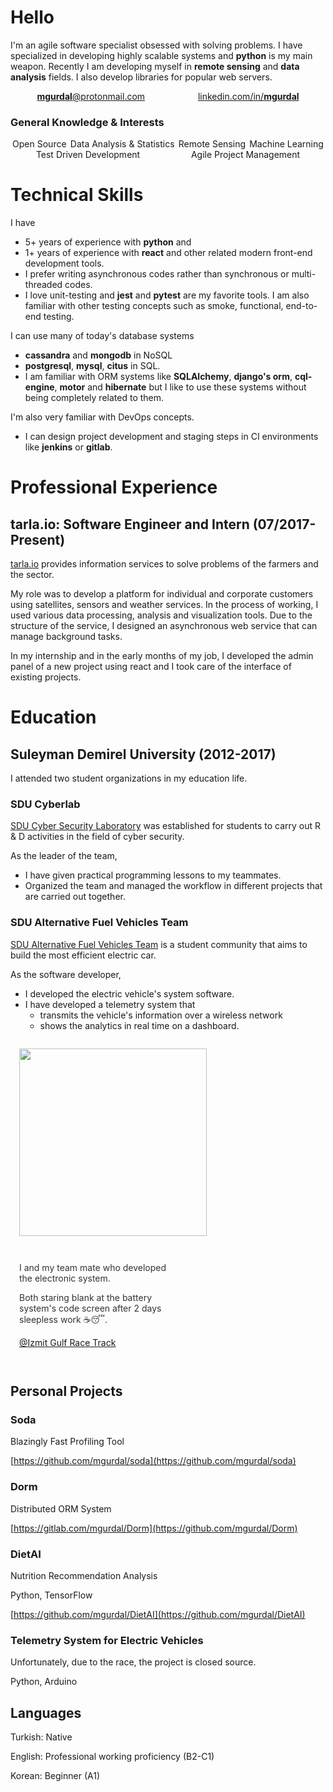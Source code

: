 # Hello

I'm an agile software specialist obsessed with solving problems.
I have specialized in developing highly scalable systems and **python** is my main weapon.
Recently I am developing myself in **remote sensing** and **data analysis** fields. 
I also develop libraries for popular web servers.


<div style="display: flex; justify-content: space-around; flex-wrap: wrap">
<div>
  <a href="mailto:mgurdal@protonmail.com?subject=Github%20Resume&body=Hello%2C%20My%20name%20is%20%5BYOUR%20NAME%5D%20and%20I%20found%20your%20email%20address%20in%20your%20github%20resume.">        
  <b>mgurdal</b>@protonmail.com 
  </a> 
</div>
  <div>
    <a href="github.com/mgurdal"> linkedin.com/in/<b>mgurdal</b> 
    </a>
  </div>
</div>

### General Knowledge & Interests

<div style="display: flex; justify-content: space-around; flex-wrap: wrap">
  <div>
    Open Source
  </div>
  <div>
    Data Analysis & Statistics 
  </div>
  <div>
    Remote Sensing
  </div>
  <div>
    Machine Learning 
  </div>
  <div>
    Test Driven Development
  </div>
  <div>
    Agile Project Management 
  </div>
</div>

# Technical Skills

I have

- 5+ years of experience with **python** and
- 1+ years of experience with **react** and other related modern front-end development tools.
- I prefer writing asynchronous codes rather than synchronous or multi-threaded codes.
- I love unit-testing and **jest** and **pytest** are my favorite tools. I am also familiar with other testing concepts such as smoke, functional, end-to-end testing.

I can use many of today's database systems

- **cassandra** and **mongodb** in NoSQL
- **postgresql**, **mysql**, **citus** in SQL.
- I am familiar with ORM systems like **SQLAlchemy**, **django's orm**, **cql-engine**, **motor** and **hibernate** but I like to use these systems without being completely related to them.

I'm also very familiar with DevOps concepts.

- I can design project development and staging steps in CI environments like **jenkins** or **gitlab**.

# Professional Experience

## tarla.io: Software Engineer and Intern (07/2017-Present)

[tarla.io](https://www.tarla.io) provides information services to solve problems of the farmers and the sector.

<p>
My role was to develop a platform for individual and corporate customers using satellites, sensors and weather services. In the process of working, I used various data processing, analysis and visualization tools. Due to the structure of the service, I designed an asynchronous web service that can manage background tasks.<p/>
<p>
In my internship and in the early months of my job, I developed the admin panel of a new project using react and I took care of the interface of existing projects.
</p>

# Education

## Suleyman Demirel University (2012-2017)

I attended two student organizations in my education life.

### SDU Cyberlab

[SDU Cyber Security Laboratory](http://cyberlab.sdu.edu.tr/) was established for students to carry out R & D activities in the field of cyber security.

As the leader of the team,

- I have given practical programming lessons to my teammates.
- Organized the team and managed the workflow in different projects that are carried out together.

### SDU Alternative Fuel Vehicles Team

[SDU Alternative Fuel Vehicles Team](https://www.facebook.com/sduaeat/) is a student community that aims to build the most efficient electric car.

As the software developer,

- I developed the electric vehicle's system software.
- I have developed a telemetry system that
  - transmits the vehicle's information over a wireless network
  - shows the analytics in real time on a dashboard.

<div style="display: flex; flex-wrap: wrap">
  <div style="margin: 1em">
  <img src="https://scontent-frt3-2.xx.fbcdn.net/v/t31.0-8/14612637_552008064996708_2949426138647120905_o.jpg?_nc_cat=100&_nc_ht=scontent-frt3-2.xx&oh=bc590b1f8c12b69cb9fcc00ccd7589c4&oe=5C7A3CFC" width=300>
  </div>
  <div style="margin: 1em; width: 250px; color: #333333; align-self: center">
  <p>
  I and my team mate who developed the electronic system.
  </p> 
  <p> Both staring blank at the battery system's code screen after 2 days sleepless work ☕😴.
  </p>

<a href="https://goo.gl/maps/9wEt66DwrWR2" > @Izmit Gulf Race Track </a>


  </div>
</div>

## Personal Projects

### Soda

Blazingly Fast Profiling Tool

[https://github.com/mgurdal/soda](https://github.com/mgurdal/soda)

### Dorm

Distributed ORM System

[https://gitlab.com/mgurdal/Dorm](https://github.com/mgurdal/Dorm)

### DietAI

Nutrition Recommendation Analysis

Python, TensorFlow

[https://github.com/mgurdal/DietAI](https://github.com/mgurdal/DietAI)

### Telemetry System for Electric Vehicles

Unfortunately, due to the race, the project is closed source.

Python, Arduino

## Languages

Turkish: Native

English: Professional working proficiency (B2-C1)

Korean: Beginner (A1)
